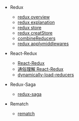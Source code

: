 - Redux

  - [redux overview](Redux/redux-overview.md)
  - [redux explanation](Redux/redux-explanation.md)
  - [redux store](Redux/redux-store.md)
  - [redux creatStore](Redux/redux-creatStore-implementation.md)
  - [combineReducers](Redux/react-combineReducers.md)
  - [redux applymiddlewares](Redux/redux-middleware-async.md)

- React-Redux

  - [React-Redux](Redux/react-redux-Introduction.md)
  - [通俗理解 React-Redux](Redux/redux-summary.md)
  - [dynamically-load-reducers](Redux/dynamically-load-reducers.md)

- Redux-Saga

  - [redux-saga](Redux/redux-saga.md)

- Rematch

  - [rematch](Redux/rematch.md)


  <!-- - [Provider](Redux/Provider.md) -->
  <!-- - [Connect](Redux/connect.md) -->
  <!-- - [React API : Context](Redux/react-context-api.md) -->
  <!-- - [参考网址](Redux/Reference.md) -->
 